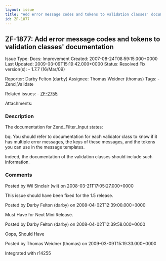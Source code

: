 ```yaml
---
layout: issue
title: "Add error message codes and tokens to validation classes' documentation"
id: ZF-1877
---
```


ZF-1877: Add error message codes and tokens to validation classes' documentation
--------------------------------------------------------------------------------

 Issue Type: Docs: Improvement Created: 2007-08-24T08:59:15.000+0000 Last Updated: 2009-03-09T15:19:42.000+0000 Status: Resolved Fix version(s): - 1.7.7 (16/Mar/09)
 
 Reporter:  Darby Felton (darby)  Assignee:  Thomas Weidner (thomas)  Tags: - Zend\_Validate
 
 Related issues: - [ZF-2755](/issues/browse/ZF-2755)
 
 Attachments: 
### Description

The documentation for Zend\_Filter\_Input states:

bq. You should refer to documentation for each validator class to know if it has multiple error messages, the keys of these messages, and the tokens you can use in the message templates.

Indeed, the documentation of the validation classes should include such information.

 

 

### Comments

Posted by Wil Sinclair (wil) on 2008-03-21T17:05:27.000+0000

This issue should have been fixed for the 1.5 release.

 

 

Posted by Darby Felton (darby) on 2008-04-02T12:39:00.000+0000

Must Have for Next Mini Release.

 

 

Posted by Darby Felton (darby) on 2008-04-02T12:39:58.000+0000

Oops, Should Have

 

 

Posted by Thomas Weidner (thomas) on 2009-03-09T15:19:33.000+0000

Integrated with r14255

 

 